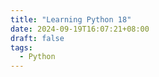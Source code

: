 ```yaml
---
title: "Learning Python 18"
date: 2024-09-19T16:07:21+08:00
draft: false
tags:
  - Python
---
```




